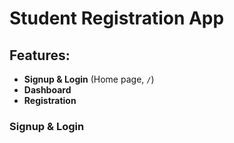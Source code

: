 # Student Registration App

## Features:

- **Signup & Login** (Home page, `/`)
- **Dashboard**
- **Registration**



### **Signup & Login**